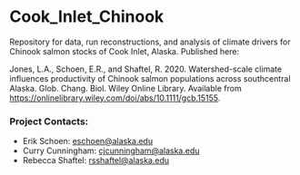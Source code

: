 # Cook_Inlet_Chinook
Repository for data, run reconstructions, and analysis of climate drivers for Chinook salmon stocks of Cook Inlet, Alaska.
Published here:

Jones, L.A., Schoen, E.R., and Shaftel, R. 2020. Watershed-scale climate influences productivity of Chinook salmon populations across southcentral Alaska. Glob. Chang. Biol. Wiley Online Library. Available from https://onlinelibrary.wiley.com/doi/abs/10.1111/gcb.15155.

### Project Contacts:

*   Erik Schoen: eschoen@alaska.edu
*   Curry Cunningham: cjcunningham@alaska.edu
*   Rebecca Shaftel: rsshaftel@alaska.edu
